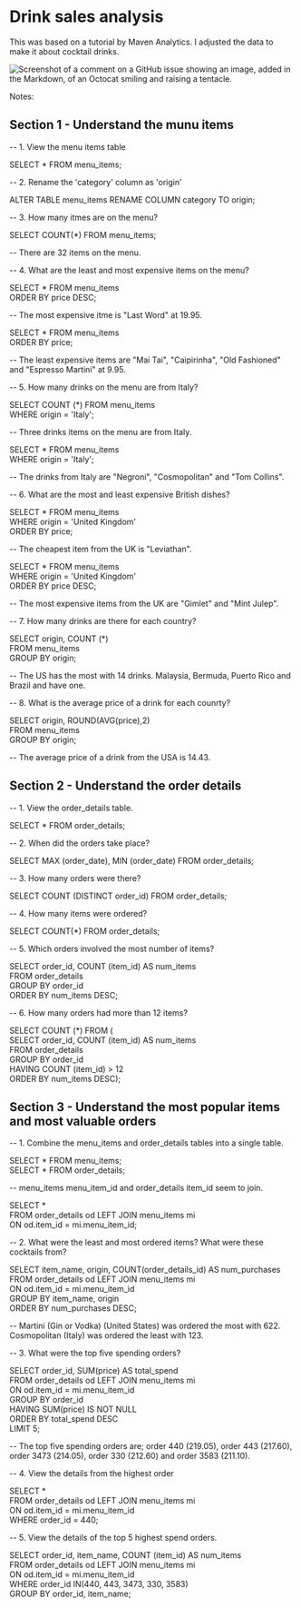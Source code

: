 # Drink sales analysis

This was based on a tutorial by Maven Analytics. I adjusted the data to make it about cocktail drinks.

![Screenshot of a comment on a GitHub issue showing an image, added in the Markdown, of an Octocat smiling and raising a tentacle.](../main/Screenshot%202025-09-20%20210014.jpg)

Notes:

## Section 1 - Understand the munu items

-- 1. View the menu items table 

SELECT * FROM menu_items;

-- 2. Rename the 'category' column as 'origin' 

ALTER TABLE menu_items
RENAME COLUMN category TO origin;

-- 3. How many itmes are on the menu?

SELECT COUNT(*) FROM menu_items;

-- There are 32 items on the menu.

-- 4. What are the least and most expensive items on the menu?

SELECT * FROM menu_items  
	ORDER BY price DESC;
 
-- The most expensive itme is "Last Word" at 19.95.

SELECT * FROM menu_items  
	ORDER BY price;
 
-- The least expensive items are "Mai Tai", "Caipirinha", "Old Fashioned" and "Espresso Martini" at 9.95.

-- 5. How many drinks on the menu are from Italy?

SELECT COUNT (*) FROM menu_items  
	WHERE origin = 'Italy';
 
-- Three drinks items on the menu are from Italy.

SELECT * FROM menu_items  
	WHERE origin = 'Italy';
 
-- The drinks from Italy are "Negroni", "Cosmopolitan" and "Tom Collins".

-- 6. What are the most and least expensive British dishes?

SELECT * FROM menu_items  
	WHERE origin = 'United Kingdom'  
	ORDER BY price;
 
-- The cheapest item from the UK is "Leviathan".

SELECT * FROM menu_items  
	WHERE origin = 'United Kingdom'  
	ORDER BY price DESC;
 
-- The most expensive items from the UK are "Gimlet" and "Mint Julep".

-- 7. How many drinks are there for each country?

SELECT origin, COUNT (*)  
FROM menu_items  
GROUP BY origin;

-- The US has the most with 14 drinks. Malaysia, Bermuda, Puerto Rico and Brazil and have one.

-- 8. What is the average price of a drink for each counrty?

SELECT origin, ROUND(AVG(price),2)  
FROM menu_items  
GROUP BY origin;  

-- The average price of a drink from the USA is 14.43.

## Section 2 - Understand the order details

 -- 1. View the order_details table.
 
SELECT * FROM order_details;

-- 2. When did the orders take place?

SELECT MAX (order_date), MIN (order_date) FROM order_details;

-- 3. How many orders were there?

SELECT COUNT (DISTINCT order_id) FROM order_details;

-- 4. How many items were ordered?

SELECT COUNT(*) FROM order_details;

-- 5. Which orders involved the most number of items?

SELECT order_id, COUNT (item_id) AS num_items  
FROM order_details  
GROUP BY order_id  
ORDER BY num_items DESC;

-- 6. How many orders had more than 12 items?

SELECT COUNT (*) FROM (  
SELECT order_id, COUNT (item_id) AS num_items  
FROM order_details  
GROUP BY order_id  
HAVING COUNT (item_id) > 12  
ORDER BY num_items DESC);  

## Section 3 - Understand the most popular items and most valuable orders

-- 1. Combine the menu_items and order_details tables into a single table.

SELECT * FROM menu_items;  
SELECT * FROM order_details;

-- menu_items menu_item_id and order_details item_id seem to join. 

SELECT *  
FROM order_details od LEFT JOIN menu_items mi  
	ON od.item_id = mi.menu_item_id;

-- 2. What were the least and most ordered items? What were these cocktails from?

SELECT item_name, origin, COUNT(order_details_id) AS num_purchases  
FROM order_details od LEFT JOIN menu_items mi  
	ON od.item_id = mi.menu_item_id  
GROUP BY item_name, origin  
ORDER BY num_purchases DESC;  

-- Martini (Gin or Vodka) (United States) was ordered the most with 622. Cosmopolitan (Italy) was ordered the least with 123.

-- 3. What were the top five spending orders?

SELECT order_id, SUM(price) AS total_spend  
FROM order_details od LEFT JOIN menu_items mi  
	ON od.item_id = mi.menu_item_id  
GROUP BY order_id  
HAVING SUM(price) IS NOT NULL  
ORDER BY total_spend DESC  
LIMIT 5;

-- The top five spending orders are; order 440 (219.05), order 443 (217.60), order 3473 (214.05), order 330 (212.60) and order 3583 (211.10).

-- 4. View the details from the highest order

SELECT *  
FROM order_details od LEFT JOIN menu_items mi  
	ON od.item_id = mi.menu_item_id  
WHERE order_id = 440;

-- 5. View the details of the top 5 highest spend orders.

SELECT order_id, item_name, COUNT (item_id) AS num_items  
FROM order_details od LEFT JOIN menu_items mi  
	ON od.item_id = mi.menu_item_id  
WHERE order_id IN(440, 443, 3473, 330, 3583)  
GROUP BY order_id, item_name;
